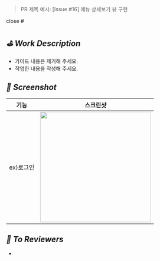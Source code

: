 > PR 제목 예시: [Issue #16] 메뉴 상세보기 뷰 구현

close #

## *⛳️ Work Description*
- 가이드 내용은 제거해 주세요.
- 작업한 내용을 작성해 주세요.

## *📸 Screenshot*
|기능|스크린샷|
|:--:|:--:|
|ex)로그인|<img width="300" alt="" src="">|


## *📢 To Reviewers*
-
